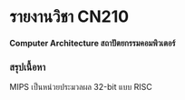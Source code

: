 # รายงานวิชา CN210
#### Computer Architecture สถาปัตยกรรมคอมพิวเตอร์

### สรุปเนื้อหา

MIPS เป็นหน่วยประมวลผล 32-bit แบบ RISC
